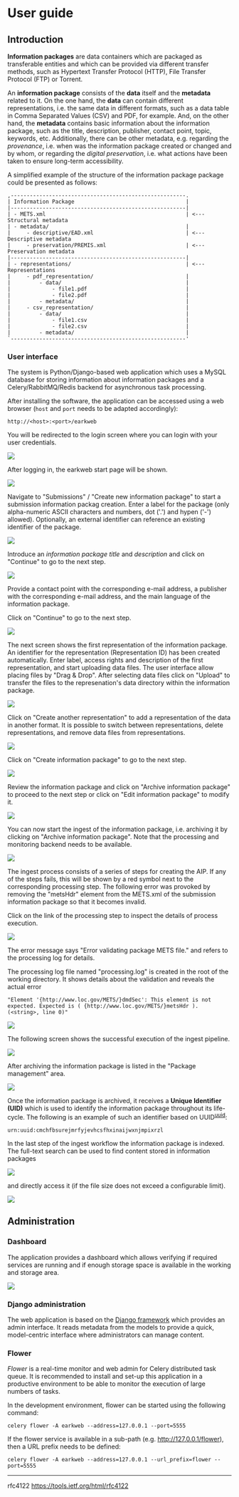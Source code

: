 # User guide

## Introduction

__Information packages__ are data containers which are packaged as transferable entities and which can be provided 
via different transfer methods, such as Hypertext Transfer Protocol (HTTP), File Transfer Protocol 
(FTP) or Torrent. 

An __information package__ consists of the __data__ itself  and the __metadata__ 
related to it. On the one hand, the __data__ can contain different representations, i.e. the same data 
in different formats, such as a data table in Comma Separated Values (CSV) and PDF, for example. 
And, on the other hand, the __metadata__ contains basic information about the information package, 
such as the title, description, publisher, contact point, topic, keywords, etc. Additionally, there 
can be other metadata, e.g. regarding the _provenance_, i.e. when was the information package 
created or changed and by whom, or regarding the _digital preservation_, i.e. what actions have 
been taken to ensure long-term accessibility.

A simplified example of the structure of the information package package could be presented as follows:

    ,-------------------------------------------------------.
    | Information Package                                   |
    |-------------------------------------------------------|
    | - METS.xml                                            | <--- Structural metadata
    | - metadata/                                           | 
    |     - descriptive/EAD.xml                             | <--- Descriptive metadata
    |     - preservation/PREMIS.xml                         | <--- Preservation metadata
    |-------------------------------------------------------|
    | - representations/                                    | <--- Representations
    |     - pdf_representation/                             |
    |         - data/                                       |
    |             - file1.pdf                               |
    |             - file2.pdf                               |
    |         - metadata/                                   |
    |     - csv_representation/                             |
    |         - data/                                       |
    |             - file1.csv                               |
    |             - file2.csv                               |
    |         - metadata/                                   |
    `-------------------------------------------------------'

### User interface

The system is Python/Django-based web application which uses a MySQL database for storing information about 
information packages and a Celery/RabbitMQ/Redis backend for asynchronous task processing.

After installing the software, the application can be accessed using a web browser (`host` and `port` needs to be adapted
accordingly):

    http://<host>:<port>/earkweb 

You will be redirected to the login screen where you can login with your user credentials.

![](img/login.png)

After logging in, the earkweb start page will be shown.

![](img/earkweb.png)

Navigate to "Submissions" / "Create new information package" to start a submission information packag creation. Enter a 
label for the package (only alpha-numeric ASCII characters and numbers, dot ('.') and hypen 
('-') allowed). Optionally, an external identifier can reference an existing identifier of the package.

![](img/create_ip_submission_start.png)

Introduce an _information package title_ and _description_ and click on "Continue" to go to the next step.

![](img/create_ip_submission_title_description.png)

Provide a contact point with the corresponding e-mail address, a publisher with the corresponding e-mail address, and 
the main language of the information package.

Click on "Continue" to go to the next step.

![](img/create_ip_submission_contact_lang.png)

The next screen shows the first representation of the information package. An identifier for the representation 
(Representation ID) has been created automatically. Enter label, access rights and description of the first 
representation, and start uploading data files. The user interface allow placing files by "Drag & Drop". After selecting 
data files click on "Upload" to transfer the files to the represenation's data directory within the information package.

![](img/create_ip_upload_files.png)
 
Click on "Create another representation" to add a representation of the data in another format. It is possible to
switch between representations, delete representations, and remove data files from representations.

![](img/create_ip_submission_other_rep.png)


Click on "Create information package" to go to the next step.

![](img/create_ip_submission_package_created.png)

Review the information package and click on "Archive information package" 
to proceed to the next step or click on "Edit information package" to modify it.

![](img/create_ip_submission_review.png)

You can now start the ingest of the information package, i.e. archiving it by clicking on 
"Archive information package". Note that the processing and monitoring backend 
needs to be available. 

![](img/create_ip_submission_archive.png)

The ingest process consists of a series of steps for creating the AIP. If any of the steps fails, this
will be shown by a red symbol next to the corresponding processing step. The following error was 
provoked by removing the "metsHdr" element from the METS.xml of the submission information package
so that it becomes invalid. 

Click on the link of the processing step to inspect the details of process execution.

![](img/aip_creation_pipeline_error.png)

The error message says "Error validating package METS file." and refers to the processing
log for details. 

The processing log file named "processing.log" is created in the root of the working directory. It 
shows details about the validation and reveals the actual error 

    "Element '{http://www.loc.gov/METS/}dmdSec': This element is not expected. Expected is ( {http://www.loc.gov/METS/}metsHdr ). (<string>, line 0)" 

![](img/aip_creation_pipeline_error_details.png)

The following screen shows the successful execution of the ingest pipeline. 

![](img/aip_creation_pipeline.png)

After archiving the information package is listed in the "Package management" area.

![](img/aip_pipeline_finished.png)

Once the information package is archived, it receives a __Unique Identifier (UID)__ which is used to 
identify the information package throughout its life-cycle. The following is an example of such an identifier based on 
UUID<sup>[uuid](#uuid)</sup>:

    urn:uuid:cmchfbsurejmrfyjevhcsfhxinaijwxnjmpixrzl
    
In the last step of the ingest workflow the information package is indexed.
The full-text search can be used to find content stored in information packages 

![](img/full-text-search.png)

and directly access it (if the file size does not exceed a configurable limit).

![](img/full-text-search-display.png)


## Administration

### Dashboard

The application provides a dashboard which allows verifying if required services are running and if enough storage space
is available in the working and storage area.

![](img/dashboard.png)

### Django administration

The web application is based on the [Django framework](https://docs.djangoproject.com) which provides an admin interface. It 
reads metadata from the models to provide a quick, model-centric interface where administrators can manage content. 

### Flower

*Flower* is a real-time monitor and web admin for Celery distributed task queue. It is recommended to install and 
set-up this application in a productive environment to be able
to monitor the execution of large numbers of tasks.

In the development environment, flower can be started using the following command:

    celery flower -A earkweb --address=127.0.0.1 --port=5555
    
If the flower service is available in a sub-path (e.g. http://127.0.0.1/flower), then a URL prefix needs to be defined:

    celery flower -A earkweb --address=127.0.0.1 --url_prefix=flower --port=5555

<hr>

<a name="rfc4122">rfc4122</a> https://tools.ietf.org/html/rfc4122
